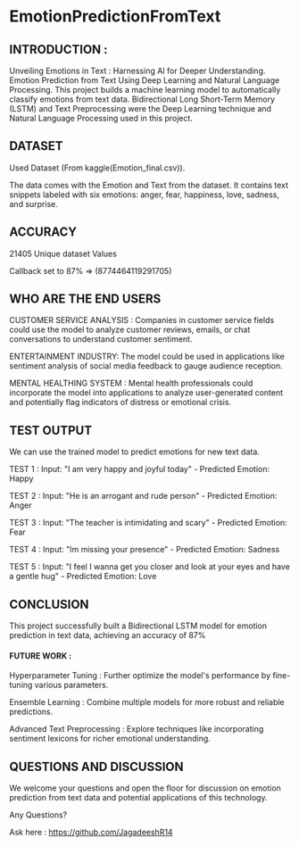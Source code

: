 # EmotionPredictionFromText
## INTRODUCTION :
Unveiling Emotions in Text : Harnessing AI for Deeper Understanding.
Emotion Prediction from Text Using Deep Learning and Natural Language Processing.
This project builds a machine learning model to automatically classify emotions from text data.
Bidirectional Long Short-Term Memory (LSTM) and Text Preprocessing were the Deep Learning technique and Natural Language Processing used in this project.

## DATASET
Used Dataset (From kaggle(Emotion_final.csv)).

The data comes with the Emotion and Text from the dataset.
It contains text snippets labeled with six emotions: anger, fear, happiness, love, sadness, and surprise.

## ACCURACY
21405 Unique dataset Values

Callback set to 87% => (8774464119291705)

## WHO ARE THE END USERS
CUSTOMER SERVICE ANALYSIS : Companies in customer service fields could use the model to analyze customer reviews, emails, or chat conversations to understand customer sentiment.

ENTERTAINMENT INDUSTRY: The model could be used in applications like sentiment analysis of social media feedback to gauge audience reception.

MENTAL HEALTHING SYSTEM : Mental health professionals could incorporate the model into applications to analyze user-generated content and potentially flag indicators of distress or emotional crisis.

## TEST OUTPUT
We can use the trained model to predict emotions for new text data.

TEST 1 : Input: "I am very happy and joyful today" - Predicted Emotion: Happy 

TEST 2 : Input: "He is an arrogant and rude person" - Predicted Emotion: Anger

TEST 3 : Input: "The teacher is intimidating and scary" - Predicted Emotion: Fear

TEST 4 : Input: "Im missing your presence" - Predicted Emotion: Sadness

TEST 5 : Input: "I feel I wanna get you closer and look at your eyes and have a gentle hug" - Predicted Emotion: Love

## CONCLUSION
This project successfully built a Bidirectional LSTM model for emotion prediction in text data, achieving an accuracy of 87%

#### FUTURE WORK :

Hyperparameter Tuning : Further optimize the model's performance by fine-tuning various parameters.

Ensemble Learning : Combine multiple models for more robust and reliable predictions.

Advanced Text Preprocessing : Explore techniques like incorporating sentiment lexicons for richer emotional understanding.

## QUESTIONS AND DISCUSSION
We welcome your questions and open the floor for discussion on emotion prediction from text data and potential applications of this technology.

Any Questions?

Ask here : https://github.com/JagadeeshR14
